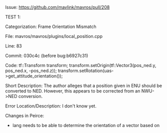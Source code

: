 Issue: https://github.com/mavlink/mavros/pull/208

TEST 1:

Categorization: Frame Orientation Mismatch

File:
  mavros/mavros/plugins/local_position.cpp

Line:
  83

Commit:
  030c4c
  (before bug:b6927c31)

Code:
    tf::Transform transform;
    transform.setOrigin(tf::Vector3(pos_ned.y, pos_ned.x, -pos_ned.z));
    transform.setRotation(uas->get_attitude_orientation());

Short Description: The author alleges that a position given in ENU should be converted to NED. However, this appears to be corrected from an NWU->NED conversion.

Error Location/Description: I don't know yet.

Changes in Peirce: 
- lang needs to be able to determine the orientation of a vector based on 